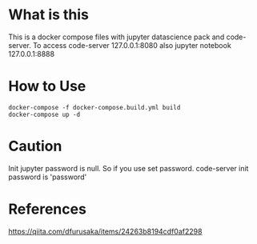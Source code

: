 # What is this
This is a docker compose files with jupyter datascience pack and code-server.
To access code-server 127.0.0.1:8080
also jupyter notebook 127.0.0.1:8888

# How to Use
```docker-compose -f docker-compose.build.yml build```  
```docker-compose up -d```

# Caution
Init jupyter password is null. So if you use set password.
code-server init password is 'password'

# References
https://qiita.com/dfurusaka/items/24263b8194cdf0af2298
